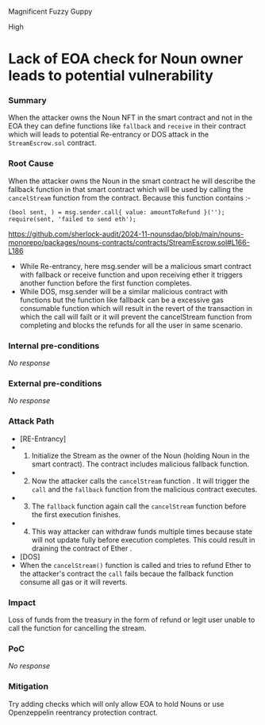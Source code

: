Magnificent Fuzzy Guppy

High

# Lack of EOA check for Noun owner leads to potential vulnerability

### Summary

 When the attacker owns the Noun NFT in the smart contract and not in the EOA they can define functions like `fallback` and `receive` in their contract which will leads to potential Re-entrancy or DOS attack in the `StreamEscrow.sol` contract.

### Root Cause

When the attacker owns the Noun in the smart contract he will describe the fallback function in that smart contract which will be used by calling the `cancelStream` function from the contract. Because this function contains :- 

```solidity
(bool sent, ) = msg.sender.call{ value: amountToRefund }('');
require(sent, 'failed to send eth');
```
https://github.com/sherlock-audit/2024-11-nounsdao/blob/main/nouns-monorepo/packages/nouns-contracts/contracts/StreamEscrow.sol#L166-L186

- While Re-entrancy, here msg.sender will be a malicious smart contract with fallback or receive function and upon receiving ether it triggers another function before the first function completes.
- While DOS, msg.sender will be a similar malicious contract with functions but the function like fallback can be a excessive gas consumable function which will result in the revert of the transaction in which the call will failt or it will prevent the cancelStream function from completing and blocks the refunds for all the user in same scenario.

### Internal pre-conditions

_No response_

### External pre-conditions

_No response_

### Attack Path

- [RE-Entrancy]
- 1. Initialize the Stream as the owner of the Noun (holding Noun in the smart contract). The contract includes malicious fallback function.
- 2. Now the attacker calls the `cancelStream` function . It will trigger the  `call` and the `fallback` function from the malicious contract executes.
- 3. The `fallback` function again call the `cancelStream` function before the first execution finishes.
- 4. This way attacker can withdraw funds multiple times because state will not update fully before execution completes. This could result in draining the contract of Ether .
- [DOS]
- When the `cancelStream()` function is called and tries to refund Ether to the attacker's contract the `call` fails becaue the fallback function consume  all gas or it will reverts.

### Impact

Loss of funds from the treasury in the form of refund or legit user unable to call the function for cancelling the stream.

### PoC

_No response_

### Mitigation

Try adding checks which will only allow EOA to hold Nouns or use Openzeppelin reentrancy protection contract.